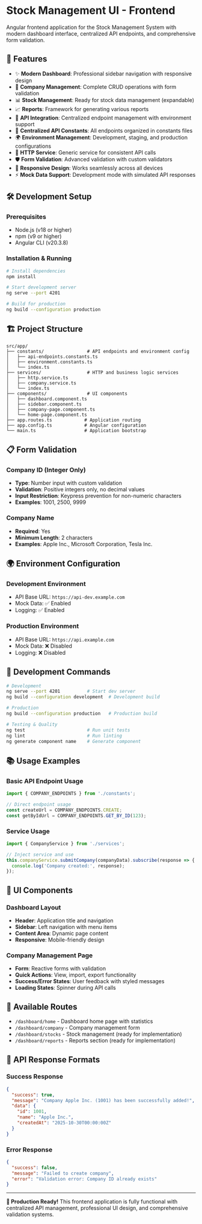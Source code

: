 # Stock Management UI - Frontend

Angular frontend application for the Stock Management System with modern dashboard interface, centralized API endpoints, and comprehensive form validation.

## 🚀 Features

- ✨ **Modern Dashboard**: Professional sidebar navigation with responsive design
- 🏢 **Company Management**: Complete CRUD operations with form validation
- 📊 **Stock Management**: Ready for stock data management (expandable)
- 📈 **Reports**: Framework for generating various reports
- 🔄 **API Integration**: Centralized endpoint management with environment support
- 🎯 **Centralized API Constants**: All endpoints organized in constants files
- 🌍 **Environment Management**: Development, staging, and production configurations  
- 🔧 **HTTP Service**: Generic service for consistent API calls
- 🛡️ **Form Validation**: Advanced validation with custom validators
- 📱 **Responsive Design**: Works seamlessly across all devices
- ⚡ **Mock Data Support**: Development mode with simulated API responses

## 🛠️ Development Setup

### Prerequisites
- Node.js (v18 or higher)
- npm (v9 or higher)
- Angular CLI (v20.3.8)

### Installation & Running
```bash
# Install dependencies
npm install

# Start development server
ng serve --port 4201

# Build for production
ng build --configuration production
```

## 🏗️ Project Structure

```
src/app/
├── constants/                # API endpoints and environment config
│   ├── api-endpoints.constants.ts
│   ├── environment.constants.ts
│   └── index.ts
├── services/                 # HTTP and business logic services
│   ├── http.service.ts
│   ├── company.service.ts
│   └── index.ts
├── components/               # UI components
│   ├── dashboard.component.ts
│   ├── sidebar.component.ts
│   ├── company-page.component.ts
│   └── home-page.component.ts
├── app.routes.ts            # Application routing
├── app.config.ts            # Angular configuration
└── main.ts                  # Application bootstrap
```

## 📋 Form Validation

### Company ID (Integer Only)
- **Type**: Number input with custom validation
- **Validation**: Positive integers only, no decimal values
- **Input Restriction**: Keypress prevention for non-numeric characters
- **Examples**: 1001, 2500, 9999

### Company Name
- **Required**: Yes
- **Minimum Length**: 2 characters
- **Examples**: Apple Inc., Microsoft Corporation, Tesla Inc.

## 🌍 Environment Configuration

### Development Environment
- API Base URL: `https://api-dev.example.com`
- Mock Data: ✅ Enabled
- Logging: ✅ Enabled

### Production Environment
- API Base URL: `https://api.example.com`
- Mock Data: ❌ Disabled
- Logging: ❌ Disabled

## 🔧 Development Commands

```bash
# Development
ng serve --port 4201          # Start dev server
ng build --configuration development  # Development build

# Production
ng build --configuration production   # Production build

# Testing & Quality
ng test                       # Run unit tests
ng lint                       # Run linting
ng generate component name    # Generate component
```

## 📚 Usage Examples

### Basic API Endpoint Usage
```typescript
import { COMPANY_ENDPOINTS } from './constants';

// Direct endpoint usage
const createUrl = COMPANY_ENDPOINTS.CREATE;
const getByIdUrl = COMPANY_ENDPOINTS.GET_BY_ID(123);
```

### Service Usage
```typescript
import { CompanyService } from './services';

// Inject service and use
this.companyService.submitCompany(companyData).subscribe(response => {
  console.log('Company created:', response);
});
```

## 🎨 UI Components

### Dashboard Layout
- **Header**: Application title and navigation
- **Sidebar**: Left navigation with menu items
- **Content Area**: Dynamic page content
- **Responsive**: Mobile-friendly design

### Company Management Page
- **Form**: Reactive forms with validation
- **Quick Actions**: View, import, export functionality  
- **Success/Error States**: User feedback with styled messages
- **Loading States**: Spinner during API calls

## 🚀 Available Routes

- `/dashboard/home` - Dashboard home page with statistics
- `/dashboard/company` - Company management form
- `/dashboard/stocks` - Stock management (ready for implementation)
- `/dashboard/reports` - Reports section (ready for implementation)

## 🔄 API Response Formats

### Success Response
```json
{
  "success": true,
  "message": "Company Apple Inc. (1001) has been successfully added!",
  "data": {
    "id": 1001,
    "name": "Apple Inc.",
    "createdAt": "2025-10-30T00:00:00Z"
  }
}
```

### Error Response
```json
{
  "success": false,
  "message": "Failed to create company",
  "error": "Validation error: Company ID already exists"
}
```

---

**🎯 Production Ready!** This frontend application is fully functional with centralized API management, professional UI design, and comprehensive validation systems.